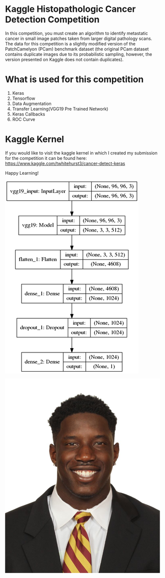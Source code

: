 # Kaggle Histopathologic Cancer Detection Competition
In this competition, you must create an algorithm to identify metastatic cancer in small image patches taken from larger digital pathology scans. The data for this competition is a slightly modified version of the PatchCamelyon (PCam) benchmark dataset (the original PCam dataset contains duplicate images due to its probabilistic sampling, however, the version presented on Kaggle does not contain duplicates). 

# What is used for this competition
1) Keras
2) Tensorflow
3) Data Augmentation
4) Transfer Learning(VGG19 Pre Trained Network)
5) Keras Callbacks
6) ROC Curve

# Kaggle Kernel
If you would like to visit the kaggle kernel in which I created my submission for the competition it can be found here:
https://www.kaggle.com/twhitehurst3/cancer-detect-keras

Happy Learning!

![](model_plot.png)

![](headshot.jpg)
